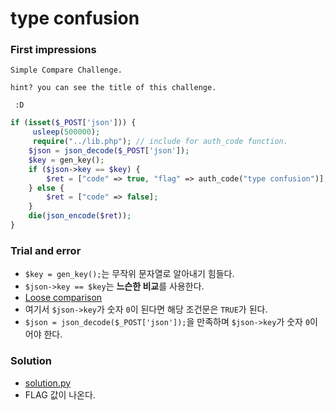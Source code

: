 # type confusion
### First impressions
```
Simple Compare Challenge.

hint? you can see the title of this challenge.

 :D
```

```php
if (isset($_POST['json'])) {
     usleep(500000);
     require("../lib.php"); // include for auth_code function.
    $json = json_decode($_POST['json']);
    $key = gen_key();
    if ($json->key == $key) {
        $ret = ["code" => true, "flag" => auth_code("type confusion")];
    } else {
        $ret = ["code" => false];
    }
    die(json_encode($ret));
}
```
### Trial and error
* `$key = gen_key();`는 무작위 문자열로 알아내기 힘들다.
* `$json->key == $key`는 **느슨한 비교**를 사용한다.
* [Loose comparison](http://php.net/manual/en/types.comparisons.php)
* 여기서 `$json->key`가 숫자 `0`이 된다면 해당 조건문은 `TRUE`가 된다.
* `$json = json_decode($_POST['json']);`을 만족하며 `$json->key`가 숫자 `0`이어야 한다.

### Solution
* [solution.py](./solution.py)
* FLAG 값이 나온다.
